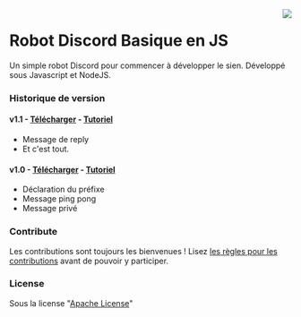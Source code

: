 <img src="favicon.png" align="right" />

# Robot Discord Basique en JS

Un simple robot Discord pour commencer à développer le sien. Développé sous Javascript et NodeJS.

### Historique de version

#### v1.1 - [Télécharger](https://github.com/thomasbnt/Robot-Discord-Basique-en-JS/releases/tag/v1.1) - [Tutoriel](https://thomasbnt.fr/robot-discord-basique/)
- Message de reply
- Et c'est tout.

#### v1.0 - [Télécharger](https://github.com/thomasbnt/Robot-Discord-Basique-en-JS/releases/tag/v1.0) - [Tutoriel](https://thomasbnt.fr/robot-discord-basique/)
- Déclaration du préfixe
- Message ping pong
- Message privé


### Contribute

Les contributions sont toujours les bienvenues !
Lisez [les règles  pour les contributions](contributing.md) avant de pouvoir y participer.

### License

Sous la license "[Apache License](LICENSE)"


